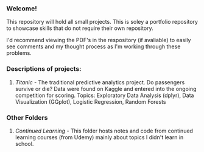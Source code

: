 ### Welcome!
This repository will hold all small projects. This is soley a portfolio repository to showcase
skills that do not require their own repository.

I'd recommend viewing the PDF's in the respository (if avaliable) to easily see comments and my thought process as I'm working through these problems.


### Descriptions of projects:
1) *Titanic* - The traditional predictive analytics project. Do passengers survive or die? Data were found on Kaggle and entered into the ongoing competition for scoring.
	Topics: Exploratory Data Analysis (dplyr), Data Visualization (GGplot), Logistic Regression, Random Forests

### Other Folders
1) *Continued Learning* - This folder hosts notes and code from continued learning courses (from Udemy) mainly about topics I didn't learn in school. 